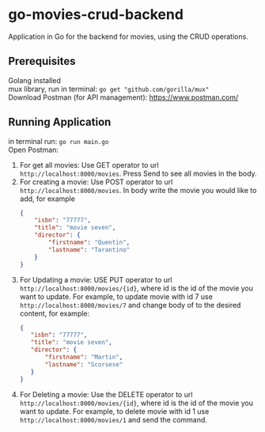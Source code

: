 # go-movies-crud-backend
Application in Go for the backend for movies, using the CRUD operations. 
## Prerequisites 
Golang installed \
mux library, run in terminal: ```go get "github.com/gorilla/mux"``` \
Download Postman (for API management): https://www.postman.com/
## Running Application 
in terminal run: ```go run main.go``` \
Open Postman:
1. For  get all movies: Use GET operator to url ```http://localhost:8000/movies```. Press Send to see all movies in the body.
2. For  creating a movie: Use POST operator to url ```http://localhost:8000/movies```. In body write the movie you would like to add, for example 
    ```json 
    {
        "isbn": "77777",
        "title": "movie seven",
        "director": {
            "firstname": "Quentin",
            "lastname": "Tarantino"
        }
    }
    ```
3. For Updating a movie: USE PUT operator to url ```http://localhost:8000/movies/{id}```, where id is the id of the movie you want to update. For example, to update movie with id 7 use ```http://localhost:8000/movies/7``` and change body of to the desired content, for example: 
     ```json 
    {
        "isbn": "77777",
        "title": "movie seven",
        "director": {
            "firstname": "Martin",
            "lastname": "Scorsese"
        }
    }
    ```
4. For Deleting a movie: Use the DELETE operator to url ```http://localhost:8000/movies/{id}```, where id is the id of the movie you want to update. For example, to delete movie with id 1 use ```http://localhost:8000/movies/1``` and send the command. 
